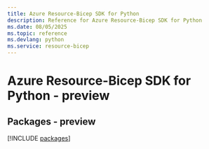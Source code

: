 ```yaml
---
title: Azure Resource-Bicep SDK for Python
description: Reference for Azure Resource-Bicep SDK for Python
ms.date: 08/05/2025
ms.topic: reference
ms.devlang: python
ms.service: resource-bicep
---
```

# Azure Resource-Bicep SDK for Python - preview
## Packages - preview
[!INCLUDE [packages](resource-bicep-index.md)]
